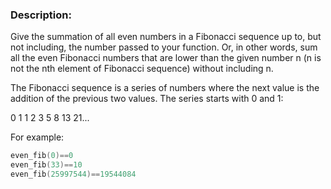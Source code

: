 ### Description:

Give
 the summation of all even numbers in a Fibonacci sequence up to, but
not including, the number passed to your function. Or, in other words,
sum all the even Fibonacci numbers that are lower than the given number n
 (n is not the nth element of Fibonacci sequence) without including n.

The Fibonacci sequence is a series of numbers where the next value is
 the addition of the previous two values. The series starts with 0 and
1:

0 1 1 2 3 5 8 13 21...

For example:

```c
even_fib(0)==0
even_fib(33)==10
even_fib(25997544)==19544084
```
